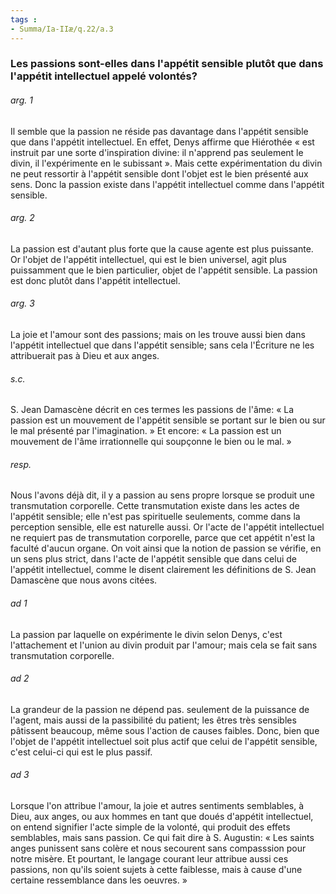 ```yaml
---
tags : 
- Summa/Ia-IIæ/q.22/a.3
---
```


### Les passions sont-elles dans l'appétit sensible plutôt que dans l'appétit intellectuel appelé volontés?

###### arg. 1
Il semble que la passion ne réside pas davantage dans l'appétit sensible que dans l'appétit intellectuel. En effet, Denys affirme que Hiérothée « est instruit par une sorte d'inspiration divine: il n'apprend pas seulement le divin, il l'expérimente en le subissant ». Mais cette expérimentation du divin ne peut ressortir à l'appétit sensible dont l'objet est le bien présenté aux sens. Donc la passion existe dans l'appétit intellectuel comme dans l'appétit sensible. 

###### arg. 2
La passion est d'autant plus forte que la cause agente est plus puissante. Or l'objet de l'appétit intellectuel, qui est le bien universel, agit plus puissamment que le bien particulier, objet de l'appétit sensible. La passion est donc plutôt dans l'appétit intellectuel. 

###### arg. 3
La joie et l'amour sont des passions; mais on les trouve aussi bien dans l'appétit intellectuel que dans l'appétit sensible; sans cela l'Écriture ne les attribuerait pas à Dieu et aux anges. 

###### s.c.
S. Jean Damascène décrit en ces termes les passions de l'âme: « La passion est un mouvement de l'appétit sensible se portant sur le bien ou sur le mal présenté par l'imagination. » Et encore: « La passion est un mouvement de l'âme irrationnelle qui soupçonne le bien ou le mal. » 

###### resp.
Nous l'avons déjà dit, il y a passion au sens propre lorsque se produit une transmutation corporelle. Cette transmutation existe dans les actes de l'appétit sensible; elle n'est pas spirituelle seulements, comme dans la perception sensible, elle est naturelle aussi. Or l'acte de l'appétit intellectuel ne requiert pas de transmutation corporelle, parce que cet appétit n'est la faculté d'aucun organe. On voit ainsi que la notion de passion se vérifie, en un sens plus strict, dans l'acte de l'appétit sensible que dans celui de l'appétit intellectuel, comme le disent clairement les définitions de S. Jean Damascène que nous avons citées. 

###### ad 1
La passion par laquelle on expérimente le divin selon Denys, c'est l'attachement et l'union au divin produit par l'amour; mais cela se fait sans transmutation corporelle. 

###### ad 2
La grandeur de la passion ne dépend pas. seulement de la puissance de l'agent, mais aussi de la passibilité du patient; les êtres très sensibles pâtissent beaucoup, même sous l'action de causes faibles. Donc, bien que l'objet de l'appétit intellectuel soit plus actif que celui de l'appétit sensible, c'est celui-ci qui est le plus passif. 

###### ad 3
Lorsque l'on attribue l'amour, la joie et autres sentiments semblables, à Dieu, aux anges, ou aux hommes en tant que doués d'appétit intellectuel, on entend signifier l'acte simple de la volonté, qui produit des effets semblables, mais sans passion. Ce qui fait dire à S. Augustin: « Les saints anges punissent sans colère et nous secourent sans compasssion pour notre misère. Et pourtant, le langage courant leur attribue aussi ces passions, non qu'ils soient sujets à cette faiblesse, mais à cause d'une certaine ressemblance dans les oeuvres. » 

